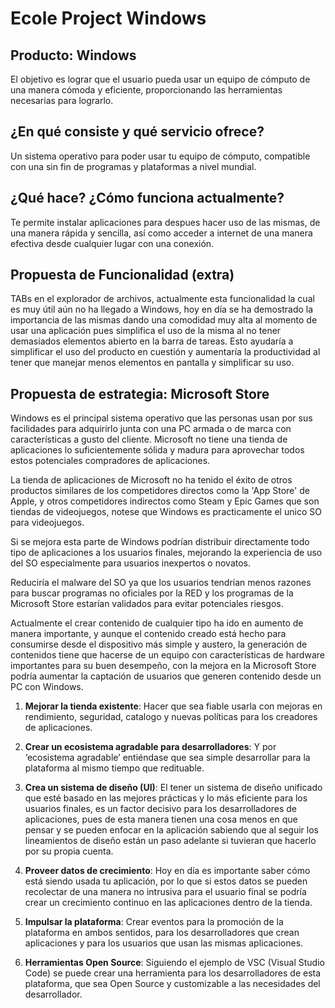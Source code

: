 # Ecole Project Windows

## Producto: Windows

El objetivo es lograr que el usuario pueda usar un equipo de cómputo de una manera cómoda y eficiente, proporcionando las herramientas necesarias para lograrlo.

## ¿En qué consiste y qué servicio ofrece?

Un sistema operativo para poder usar tu equipo de cómputo, compatible con una sin fin de programas y plataformas a nivel mundial.

## ¿Qué hace? ¿Cómo funciona actualmente?

Te permite instalar aplicaciones para despues hacer uso de las mismas, de una manera rápida y sencilla, así como acceder a internet de una manera efectiva desde cualquier lugar con una conexión.

## Propuesta de Funcionalidad (extra)

TABs en el explorador de archivos, actualmente esta funcionalidad la cual es muy útil aún no ha llegado a Windows, hoy en día se ha demostrado la importancia de las mismas dando una comodidad muy alta al momento de usar una aplicación pues simplifica el uso de la misma al no tener demasiados elementos abierto en la barra de tareas. Esto ayudaría a simplificar el uso del producto en cuestión y aumentaría la productividad al tener que manejar menos elementos en pantalla y simplificar su uso.

## Propuesta de estrategia: Microsoft Store

Windows es el principal sistema operativo que las personas usan por sus facilidades para adquirirlo junta con una PC armada o de marca con características a gusto del cliente.
Microsoft no tiene una tienda de aplicaciones lo suficientemente sólida y madura para aprovechar todos estos potenciales compradores de aplicaciones.

La tienda de aplicaciones de Microsoft no ha tenido el éxito de otros productos similares de los competidores directos como la 'App Store' de Apple, y otros competidores indirectos como Steam y Epic Games que son tiendas de videojuegos, notese que Windows es practicamente el unico SO para videojuegos.

Si se mejora esta parte de Windows podrían distribuir directamente todo tipo de aplicaciones a los usuarios finales, mejorando la experiencia de uso del SO especialmente para usuarios inexpertos o novatos.

Reduciría el malware del SO ya que los usuarios tendrían menos razones para buscar programas no oficiales por la RED y los programas de la Microsoft Store estarían validados para evitar potenciales riesgos.

Actualmente el crear contenido de cualquier tipo ha ido en aumento de manera importante, y aunque el contenido creado está hecho para consumirse desde el dispositivo más simple y austero, la generación de contenidos tiene que hacerse de un equipo con características de hardware importantes para su buen desempeño, con la mejora en la Microsoft Store podría aumentar la captación de usuarios que generen contenido desde un PC con Windows.

1.	**Mejorar la tienda existente**: Hacer que sea fiable usarla con mejoras en rendimiento, seguridad, catalogo y nuevas políticas para los creadores de aplicaciones.

2.	**Crear un ecosistema agradable para desarrolladores**: Y por ‘ecosistema agradable’ entiéndase que sea simple desarrollar para la plataforma al mismo tiempo que redituable. 

3.	**Crea un sistema de diseño (UI)**: El tener un sistema de diseño unificado que esté basado en las mejores prácticas y lo más eficiente para los usuarios finales, es un factor decisivo para los desarrolladores de aplicaciones, pues de esta manera tienen una cosa menos en que pensar y se pueden enfocar en la aplicación sabiendo que al seguir los lineamientos de diseño están un paso adelante si tuvieran que hacerlo por su propia cuenta.

4.	**Proveer datos de crecimiento**: Hoy en día es importante saber cómo está siendo usada tu aplicación, por lo que si estos datos se pueden recolectar de una manera no intrusiva para el usuario final se podría crear un crecimiento continuo en las aplicaciones dentro de la tienda.

5.	**Impulsar la plataforma**: Crear eventos para la promoción de la plataforma en ambos sentidos, para los desarrolladores que crean aplicaciones y para los usuarios que usan las mismas aplicaciones.

6.	**Herramientas Open Source**: Siguiendo el ejemplo de VSC (Visual Studio Code) se puede crear una herramienta para los desarrolladores de esta plataforma, que sea Open Source y customizable a las necesidades del desarrollador.


